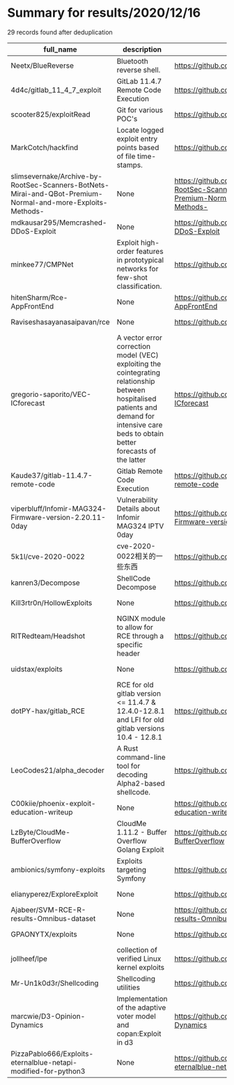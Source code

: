 
# Summary for results/2020/12/16
    
29 records found after deduplication

| full_name | description | html_url | matched_list | matched_count | pushed_at | size | stargazers_count | language | forks_count |
|------------------------------------------------------------------------------------------------------------|-------------------------------------------------------------------------------------------------------------------------------------------------------------------------------------------|-------------------------------------------------------------------------------------------------------------------------------|--------------------------------------|-----------------|---------------------------|--------|--------------------|------------|---------------|
| Neetx/BlueReverse | Bluetooth reverse shell. | https://github.com/Neetx/BlueReverse | ['shellcode'] | 1 | 2020-12-16 20:50:16+00:00 | 37 | 14 | Python | 3 |
| 4d4c/gitlab_11_4_7_exploit | GitLab 11.4.7 Remote Code Execution | https://github.com/4d4c/gitlab_11_4_7_exploit | ['exploit', 'remote code execution'] | 2 | 2020-12-16 00:24:35+00:00 | 5 | 1 | Python | 0 |
| scooter825/exploitRead | Git for various POC's | https://github.com/scooter825/exploitRead | ['exploit'] | 1 | 2020-12-16 18:27:28+00:00 | 1 | 0 | | 0 |
| MarkCotch/hackfind | Locate logged exploit entry points based of file time-stamps. | https://github.com/MarkCotch/hackfind | ['exploit'] | 1 | 2020-12-16 18:19:05+00:00 | 15 | 0 | | 0 |
| slimsevernake/Archive-by-RootSec-Scanners-BotNets-Mirai-and-QBot-Premium-Normal-and-more-Exploits-Methods- | None | https://github.com/slimsevernake/Archive-by-RootSec-Scanners-BotNets-Mirai-and-QBot-Premium-Normal-and-more-Exploits-Methods- | ['exploit'] | 1 | 2020-12-16 18:08:15+00:00 | 143539 | 1 | Python | 2 |
| mdkausar295/Memcrashed-DDoS-Exploit | None | https://github.com/mdkausar295/Memcrashed-DDoS-Exploit | ['exploit'] | 1 | 2020-12-16 17:30:00+00:00 | 3 | 0 | Python | 0 |
| minkee77/CMPNet | Exploit high-order features in prototypical networks for few-shot classification. | https://github.com/minkee77/CMPNet | ['exploit'] | 1 | 2020-12-16 13:26:22+00:00 | 123951 | 0 | Python | 0 |
| hitenSharm/Rce-AppFrontEnd | None | https://github.com/hitenSharm/Rce-AppFrontEnd | ['rce'] | 1 | 2020-12-16 11:07:58+00:00 | 188 | 0 | JavaScript | 0 |
| Raviseshasayanasaipavan/rce | None | https://github.com/Raviseshasayanasaipavan/rce | ['rce'] | 1 | 2020-12-16 09:49:53+00:00 | 1 | 0 | HTML | 0 |
| gregorio-saporito/VEC-ICforecast | A vector error correction model (VEC) exploiting the cointegrating relationship between hospitalised patients and demand for intensive care beds to obtain better forecasts of the latter | https://github.com/gregorio-saporito/VEC-ICforecast | ['exploit'] | 1 | 2020-12-16 14:42:42+00:00 | 280 | 1 | R | 0 |
| Kaude37/gitlab-11.4.7-remote-code | Gitlab Remote Code Execution | https://github.com/Kaude37/gitlab-11.4.7-remote-code | ['remote code execution'] | 1 | 2020-12-16 07:41:46+00:00 | 3 | 0 | Python | 0 |
| viperbluff/Infomir-MAG324-Firmware-version-2.20.11-0day | Vulnerability Details about Infomir MAG324 IPTV 0day | https://github.com/viperbluff/Infomir-MAG324-Firmware-version-2.20.11-0day | ['0day'] | 1 | 2020-12-16 07:37:47+00:00 | 3 | 0 | nan | 1 |
| 5k1l/cve-2020-0022 | cve-2020-0022相关的一些东西 | https://github.com/5k1l/cve-2020-0022 | ['cve-2'] | 1 | 2020-12-16 07:17:45+00:00 | 118852 | 0 | C | 0 |
| kanren3/Decompose | ShellCode Decompose | https://github.com/kanren3/Decompose | ['shellcode'] | 1 | 2020-12-16 05:12:00+00:00 | 3 | 2 | C | 1 |
| Kill3rtr0n/HollowExploits | None | https://github.com/Kill3rtr0n/HollowExploits | ['exploit'] | 1 | 2020-12-16 02:44:28+00:00 | 4 | 0 | | 0 |
| RITRedteam/Headshot | NGINX module to allow for RCE through a specific header | https://github.com/RITRedteam/Headshot | ['rce'] | 1 | 2020-12-16 20:52:33+00:00 | 1064 | 17 | C | 2 |
| uidstax/exploits | None | https://github.com/uidstax/exploits | ['exploit'] | 1 | 2020-12-16 18:25:27+00:00 | 120 | 0 | Python | 0 |
| dotPY-hax/gitlab_RCE | RCE for old gitlab version <= 11.4.7 & 12.4.0-12.8.1 and LFI for old gitlab versions 10.4 - 12.8.1 | https://github.com/dotPY-hax/gitlab_RCE | ['exploit', 'rce'] | 2 | 2020-12-16 20:36:45+00:00 | 48 | 132 | Python | 25 |
| LeoCodes21/alpha_decoder | A Rust command-line tool for decoding Alpha2-based shellcode. | https://github.com/LeoCodes21/alpha_decoder | ['shellcode'] | 1 | 2020-12-16 03:52:19+00:00 | 87 | 12 | Rust | 3 |
| C00kiie/phoenix-exploit-education-writeup | None | https://github.com/C00kiie/phoenix-exploit-education-writeup | ['exploit'] | 1 | 2020-12-16 15:43:08+00:00 | 76 | 0 | C | 0 |
| LzByte/CloudMe-BufferOverflow | CloudMe 1.11.2 - Buffer Overflow Golang Exploit | https://github.com/LzByte/CloudMe-BufferOverflow | ['exploit'] | 1 | 2020-12-16 11:43:49+00:00 | 19 | 0 | Go | 2 |
| ambionics/symfony-exploits | Exploits targeting Symfony | https://github.com/ambionics/symfony-exploits | ['exploit'] | 1 | 2020-12-16 21:57:10+00:00 | 14 | 42 | Python | 8 |
| elianyperez/ExploreExploit | None | https://github.com/elianyperez/ExploreExploit | ['exploit'] | 1 | 2020-12-16 19:38:13+00:00 | 3 | 0 | Python | 0 |
| Ajabeer/SVM-RCE-R-results-Omnibus-dataset | None | https://github.com/Ajabeer/SVM-RCE-R-results-Omnibus-dataset | ['rce'] | 1 | 2020-12-16 13:26:28+00:00 | 323557 | 0 | | 0 |
| GPAONYTX/exploits | None | https://github.com/GPAONYTX/exploits | ['exploit'] | 1 | 2020-12-16 08:24:32+00:00 | 37 | 0 | Hack | 0 |
| jollheef/lpe | collection of verified Linux kernel exploits | https://github.com/jollheef/lpe | ['exploit'] | 1 | 2020-12-16 16:55:25+00:00 | 51 | 165 | C | 20 |
| Mr-Un1k0d3r/Shellcoding | Shellcoding utilities | https://github.com/Mr-Un1k0d3r/Shellcoding | ['shellcode'] | 1 | 2020-12-16 22:28:00+00:00 | 37 | 175 | C | 39 |
| marcwie/D3-Opinion-Dynamics | Implementation of the adaptive voter model and copan:Exploit in d3 | https://github.com/marcwie/D3-Opinion-Dynamics | ['exploit'] | 1 | 2020-12-16 16:32:02+00:00 | 13 | 1 | JavaScript | 1 |
| PizzaPablo666/Exploits-eternalblue-netapi-modified-for-python3 | None | https://github.com/PizzaPablo666/Exploits-eternalblue-netapi-modified-for-python3 | ['exploit'] | 1 | 2020-12-16 22:33:32+00:00 | 15 | 0 | Python | 0 |
